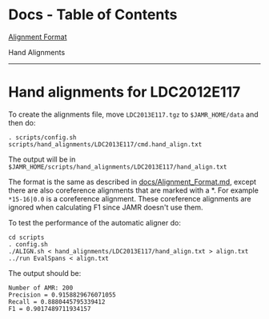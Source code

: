 Docs - Table of Contents
====

[Alignment Format](./Alignment_Format.md)

Hand Alignments

---

Hand alignments for LDC2012E117
=================

To create the alignments file, move `LDC2013E117.tgz` to `$JAMR_HOME/data` and then do:

    . scripts/config.sh
    scripts/hand_alignments/LDC2013E117/cmd.hand_align.txt

The output will be in `$JAMR_HOME/scripts/hand_alignments/LDC2013E117/hand_align.txt`

The format is the same as described in [docs/Alignment_Format.md](docs/Alignment_Format.md), except
there are also coreference alignments that are marked with a *.  For example
`*15-16|0.0` is a coreference alignment.  These coreference alignments are ignored
when calculating F1 since JAMR doesn't use them.

To test the performance of the automatic aligner do:

    cd scripts
    . config.sh
    ./ALIGN.sh < hand_alignments/LDC2013E117/hand_align.txt > align.txt
    ../run EvalSpans < align.txt

The output should be:

    Number of AMR: 200
    Precision = 0.9158829676071055
    Recall = 0.8880445795339412
    F1 = 0.9017489711934157


